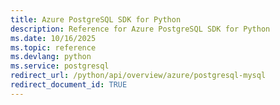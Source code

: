 ```yaml
---
title: Azure PostgreSQL SDK for Python
description: Reference for Azure PostgreSQL SDK for Python
ms.date: 10/16/2025
ms.topic: reference
ms.devlang: python
ms.service: postgresql
redirect_url: /python/api/overview/azure/postgresql-mysql
redirect_document_id: TRUE
---
```

